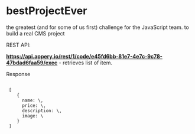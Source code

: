 # bestProjectEver
the greatest (and for some of us first) challenge for the JavaScript team. to build a real CMS project

REST API:

 <b>https://api.appery.io/rest/1/code/e45fd6bb-81e7-4e7c-9c78-47bdad6faa59/exec</b> - retrieves list of item.

 Response
 <pre><code>
 [
    {
      name: \<string:item_name\>,
      price: \<number:item_price\>,
      description: \<string:item_description\>,
      image: \<string:url_to_item_image\>
    }
 ]
 </code></pre>
